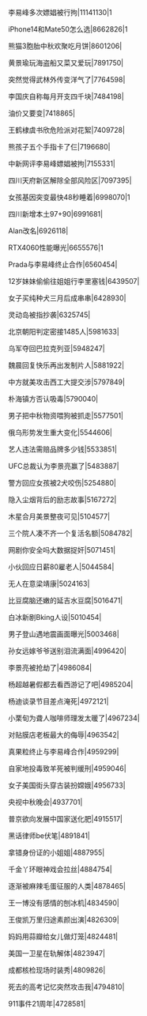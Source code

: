 李易峰多次嫖娼被行拘|11141130|1

iPhone14和Mate50怎么选|8662826|1

熊猫3胞胎中秋欢聚吃月饼|8601206|

黄景瑜玩海盗船又菜又爱玩|7891750|

突然觉得武林外传变洋气了|7764598|

李国庆自称每月开支四千块|7484198|

油价又要变|7418865|

王鹤棣虞书欣危险派对花絮|7409728|

熊孩子五个手指卡了仨|7196680|

中新网评李易峰嫖娼被拘|7155331|

四川天府新区解除全部风险区|7097395|

女孩基因突变最快48秒睡着|6998070|1

四川新增本土97+90|6991681|

Alan改名|6926118|

RTX4060性能曝光|6655576|1

Prada与李易峰终止合作|6560454|

12岁妹妹偷偷往姐姐行李里塞钱|6439507|

女子买纯种犬三月后成串串|6428930|

灵动岛被指抄袭|6325745|

北京朝阳判定密接1485人|5981633|

乌军夺回巴拉克列亚|5948247|

魏晨回复快乐再出发制片人|5881922|

中方就美攻击西工大提交涉|5797849|

朴海镇方否认吸毒|5790040|

男子把中秋物资喂狗被抓走|5577501|

俄乌形势发生重大变化|5544606|

艺人违法需赔品牌多少钱|5533851|

UFC总裁认为李景亮赢了|5483887|

警方回应女孩被2犬咬伤|5254880|

隐入尘烟背后的励志故事|5167272|

木星合月美景整夜可见|5104577|

三个院人凑不齐一个复活名额|5084782|

网剧你安全吗大数据捉奸|5071451|

小伙回应日薪80雇老人|5044584|

无人在意梁靖康|5024163|

比豆腐脑还嫩的延吉水豆腐|5016471|

白冰新剧Bking人设|5010454|

男子登山遇地震画面曝光|5003468|

孙女远嫁爷爷送别泪流满面|4996420|

李景亮被抢劫了|4986084|

杨超越暑假都去看西游记了吧|4985204|

杨迪谈录节目差点淹死|4972121|

小栗旬为聋人咖啡师理发太暖了|4967234|

对贴膜店老板最大的侮辱|4963542|

真果粒终止与李易峰合作|4959299|

自家地投毒致羊死被判缓刑|4959046|

女子美国街头穿古装扮嫦娥|4956733|

央视中秋晚会|4937701|

普京欲向发展中国家送化肥|4915517|

黑话律师be伏笔|4891841|

拿错身份证的小姐姐|4887955|

千金丫环眼神戏会拉丝|4884754|

逐渐被麻辣毛蛋征服的人类|4878465|

王一博没有感情的刨冰机|4834590|

王俊凯万里归途素颜出演|4826309|

妈妈用蒜瓣给女儿做灯笼|4824481|

美国一卫星在轨解体|4823947|

成都核检现场时装秀|4809826|

死去的高考记忆突然攻击我|4794810|

911事件21周年|4728581|

